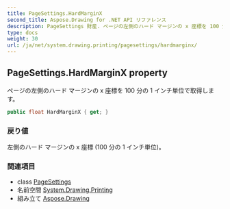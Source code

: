 ```yaml
---
title: PageSettings.HardMarginX
second_title: Aspose.Drawing for .NET API リファレンス
description: PageSettings 財産. ページの左側のハード マージンの x 座標を 100 分の 1 インチ単位で取得します
type: docs
weight: 30
url: /ja/net/system.drawing.printing/pagesettings/hardmarginx/
---
```

## PageSettings.HardMarginX property

ページの左側のハード マージンの x 座標を 100 分の 1 インチ単位で取得します。

```csharp
public float HardMarginX { get; }
```

### 戻り値

左側のハード マージンの x 座標 (100 分の 1 インチ単位)。

### 関連項目

* class [PageSettings](../)
* 名前空間 [System.Drawing.Printing](../../pagesettings/)
* 組み立て [Aspose.Drawing](../../../)


